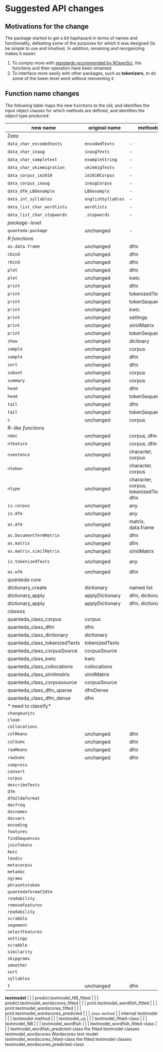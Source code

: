 # Suggested API changes

## Motivations for the change

The package started to get a bit haphazard in terms of names and functionality, defeating some of the purposes for which it was designed (to be simple to use and intuitive).  In addition, renaming and reorganizing makes it easier:

1.  To comply more with [standards recommended by ROpenSci](https://github.com/ropensci/onboarding/blob/master/packaging_guide.md#funvar), the funcitons and their operation have been renamed.  
2.  To interface more easily with other packages, such as **tokenizers**, to do some of the lower-level work without reinventing it.


## Function name changes

The following table maps the new functions to the old, and identifies the input object classes for which methods are defined, and identifies the object type produced:

new name | original name | methods | output object | keyword
--------------| -------- | ------- | ---- | ---
*Data* | | | |
`data_char_encodedtexts` | `encodedTexts` | - | *data object* | data
`data_char_inaug` | `inaugTexts` | - | *data object* | data
`data_char_sampletext` | `exampleString` | - | *data object* | data
`data_char_ukimmigration` | `ukimmigTexts` | - | *data object* | data
`data_corpus_ie2010` | `ie2010Corpus` | - | *data object* | data
`data_corpus_inaug` | `inaugCorpus` | - | *data object* | data
`data_dfm_LBGexample` | `LBGexample` | - | *data object* | data
`data_int_syllables` | `englishSyllables` | - | (used by `syllables`) | internal
`data_list_char_wordlists` | `wordlists` | - | (used by `readability()`) | internal
`data_list_char_stopwords` | `.stopwords` | - | (used by `stopwords()`) | internal
*package-level* | | |
`quanteda-package` | unchanged | - | - | -
*R functions* | | |
`as.data.frame` | unchanged | dfm | data.frame | ?
`cbind` | unchanged | dfm | dfm | ?
`rbind` | unchanged | dfm | dfm | ?
`plot`  | unchanged | dfm | (plot) | ?
`plot`  | unchanged | kwic | (plot) | ?
`print` | unchanged | dfm | (printed output) | internal
`print` | unchanged | tokenizedTexts | (printed output) | internal
`print` | unchanged | tokenSequences | (printed output) | internal
`print` | unchanged | kwic | (printed output) | internal
`print` | unchanged | settings | (printed output) | internal
`print` | unchanged | similMatrix | (printed output) | internal
`print` | unchanged | tokenSequences | (printed output) | internal
`show` | unchanged | dictioary | (printed output) | internal
`sample` | unchanged | corpus | corpus | ?
`sample` | unchanged | dfm | dfm | ?
`sort` | unchanged | dfm | dfm | ?
`subset` | unchanged | corpus | corpus | ?
`summary` | unchanged | corpus | (invisible) data.frame | ?
`head` | unchanged | dfm | dfm | ?
`head` | unchanged | tokenSequences | tokenSequences | ?
`tail` | unchanged | dfm | dfm | ?
`tail` | unchanged | tokenSequences | tokenSequences | ?
`c` | unchanged | corpus | corpus | ?
*R-like functions* | | |
`ndoc` | unchanged | corpus, dfm | int | quanteda
`nfeature` | unchanged | corpus, dfm | int | quanteda
`nsentence` | unchanged | character, corpus | int | quanteda
`ntoken` | unchanged | character, corpus | int | quanteda
`ntype` | unchanged | character, corpus, tokenizedTexts, dfm | int | quanteda
`is.corpus` | unchanged | any | logical | quanteda
`is.dfm` | unchanged | any | logical | quanteda
`as.dfm` | unchanged | matrix, data.frame | dfm | quanteda
`as.DocumentTermMatrix`	| unchanged | dfm | tm::DocumentTermMatrix | quanteda
`as.matrix` | unchanged | dfm | matrix | quanteda
`as.matrix.similMatrix`	| unchanged | similMatrix | matrix | quanteda
`is.tokenizedTexts`	| unchanged | any | logical | quanteda `as.tokenizedTexts`	| unchanged | list: char | tokenizedTexts | quanteda
`as.wfm`| unchanged | dfm | austin::wfm | quanteda
*quanteda core* | | |
dictionary_create | dictionary | named list | dictionary | dictionary
dictionary_apply | applyDictionary | dfm, dictionary | dfm | dictionary
dictionary_apply | applyDictionary | dfm, dictionary | dfm | dictionary
*classes* | | |
quanteda_class_corpus | corpus | | internal
quanteda_class_dfm | dfm | | internal
quanteda_class_dictionary | dictionary | | internal
quanteda_class_tokenizedTexts | tokenizedTexts | | internal
quanteda_class_corpusSource | corpusSource | | internal
quanteda_class_kwic | kwic | | internal
quanteda_class_collocations | collocations | | internal
quanteda_class_similmstrix | similMatrix | | internal
quanteda_class_corpussource | corpusSource | | internal
quanteda_class_dfm_sparse | dfmDense | | internal
quanteda_class_dfm_dense | dfm | | internal
* need to classify* | | |
`changeunits` | | |
`clean` | | |
`collocations` | | |
`colMeans` | unchanged | dfm |  numeric | quanteda
`colSums` | unchanged | dfm |  numeric | quanteda
`rowMeans` | unchanged | dfm |  numeric | quanteda
`rowSums` | unchanged | dfm |  numeric | quanteda
`compress` |
`convert` |
`corpus` |
`describeTexts` | | |
`dfm` | | |
`dfm2ldaformat` | | |
`docfreq` | | |
`docnames` | | |
`docvars` | | |
`encoding` | | |
`features` | | |
`findSequences` | | |
`joinTokens` | | |
`kwic` | | |
`lexdiv` | | |
`metacorpus` | | |
`metadoc` | | |
`ngrams` | | |
`phrasetotoken` | | |
`quantedaformat2dtm` | | |
`readability` | | |
`removeFeatures` | | |
`readability` | | |
`scrabble` | | |
`segement` | | |
`selectFeatures` | | |
`settings` | | |
`scrabble` | | |
`similarity` | | |
`skipgrams` | | |
`smoother` | | |
`sort` | | |
`syllables` | | |
`t` | unchanged | dfm




**textmodel** | | |
predict.textmodel_NB_fitted	 | | |
predict.textmodel_wordscores_fitted | | |
print.textmodel_wordfish_fitted	| | |
print.textmodel_wordscores_fitted	| | |
print.textmodel_wordscores_predicted	| | |
`show-method` | | internal
textmodel	| | |
textmodel-method | | |
textmodel_ca	| | |
textmodel_fitted-class	| | |
textmodel_NB	| | |
textmodel_wordfish	| | |
textmodel_wordfish_fitted-class	| | | 
textmodel_wordfish_predicted-class	the fitted textmodel classes
textmodel_wordscores	Wordscores text model
textmodel_wordscores_fitted-class	the fitted textmodel classes
textmodel_wordscores_predicted-class
